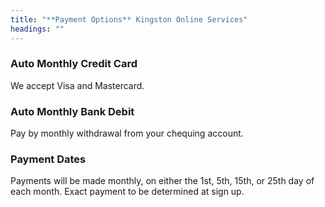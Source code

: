 ```yaml
---
title: "**Payment Options** Kingston Online Services"
headings: ""
---
```


<div className="text-center">

### Auto Monthly Credit Card

We accept Visa and Mastercard.

### Auto Monthly Bank Debit

Pay by monthly withdrawal from your chequing account.

### Payment Dates

Payments will be made monthly, on either the 1st, 5th, 15th, or 25th day of each month. Exact payment to be determined at sign up.

</div>
